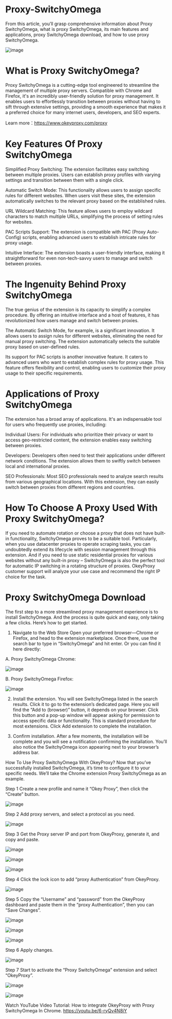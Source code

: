 # Proxy-SwitchyOmega
From this article, you’ll grasp comprehensive information about Proxy SwitchyOmega, what is proxy SwitchyOmega, its main features and applications, proxy SwitchyOmega download, and how to use proxy SwitchyOmega.

![image](https://github.com/OkeyProxyCom/Proxy-SwitchyOmega/assets/150340973/d27926a5-5f30-407b-aca4-4f6110046945)

# What is Proxy SwitchyOmega?
Proxy SwitchyOmega is a cutting-edge tool engineered to streamline the management of multiple proxy servers. Compatible with Chrome and Firefox, it's an incredibly user-friendly solution for proxy management. It enables users to effortlessly transition between proxies without having to sift through extensive settings, providing a smooth experience that makes it a preferred choice for many internet users, developers, and SEO experts.

Learn more：https://www.okeyproxy.com/proxy

# Key Features Of Proxy SwitchyOmega

Simplified Proxy Switching: The extension facilitates easy switching between multiple proxies. Users can establish proxy profiles with varying settings and transition between them with a single click.

Automatic Switch Mode: This functionality allows users to assign specific rules for different websites. When users visit these sites, the extension automatically switches to the relevant proxy based on the established rules.

URL Wildcard Matching: This feature allows users to employ wildcard characters to match multiple URLs, simplifying the process of setting rules for websites.

PAC Scripts Support: The extension is compatible with PAC (Proxy Auto-Config) scripts, enabling advanced users to establish intricate rules for proxy usage.

Intuitive Interface: The extension boasts a user-friendly interface, making it straightforward for even non-tech-savvy users to manage and switch between proxies.

# The Ingenuity Behind Proxy SwitchyOmega
The true genius of the extension is its capacity to simplify a complex procedure. By offering an intuitive interface and a host of features, it has revolutionized how users manage and switch between proxies.

The Automatic Switch Mode, for example, is a significant innovation. It allows users to assign rules for different websites, eliminating the need for manual proxy switching. The extension automatically selects the suitable proxy based on user-defined rules.

Its support for PAC scripts is another innovative feature. It caters to advanced users who want to establish complex rules for proxy usage. This feature offers flexibility and control, enabling users to customize their proxy usage to their specific requirements.

# Applications of Proxy SwitchyOmega
The extension has a broad array of applications. It's an indispensable tool for users who frequently use proxies, including:

Individual Users: For individuals who prioritize their privacy or want to access geo-restricted content, the extension enables easy switching between proxies.

Developers: Developers often need to test their applications under different network conditions. The extension allows them to swiftly switch between local and international proxies.

SEO Professionals: Most SEO professionals need to analyze search results from various geographical locations. With this extension, they can easily switch between proxies from different regions and countries.

# How To Choose A Proxy Used With Proxy SwitchyOmega?
If you need to automate rotation or choose a proxy that does not have built-in functionality, SwitchyOmega proves to be a suitable tool. Particularly, when you use datacenter proxies to operate scraping tasks, you can undoubtedly extend its lifecycle with session management through this extension. And if you need to use static residential proxies for various websites without any built-in proxy – SwitchyOmega is also the perfect tool for automatic IP switching in a rotating structure of proxies. OkeyProxy customer support will analyze your use case and recommend the right IP choice for the task.

# Proxy SwitchyOmega Download
The first step to a more streamlined proxy management experience is to install SwitchyOmega. And the process is quite quick and easy, only taking a few clicks. Here’s how to get started.

1. Navigate to the Web Store
Open your preferred browser—Chrome or Firefox, and head to the extension marketplace. Once there, use the search bar to type in “SwitchyOmega” and hit enter. Or you can find it here directly:

A. Proxy SwitchyOmega Chrome:

![image](https://github.com/OkeyProxyCom/Proxy-SwitchyOmega/assets/150340973/4b01389b-eee0-4298-9ef7-302b190849ea)

B. Proxy SwitchyOmega Firefox:

![image](https://github.com/OkeyProxyCom/Proxy-SwitchyOmega/assets/150340973/997da568-0eff-47f7-8184-014a318eef79)

2. Install the extension.
You will see SwitchyOmega listed in the search results. Click it to go to the extension’s dedicated page. Here you will find the “Add to (browser)” button, it depends on your browser. Click this button and a pop-up window will appear asking for permission to access specific data or functionality. This is standard procedure for most extensions. Click Add extension to complete the installation.

3. Confirm installation.
After a few moments, the installation will be complete and you will see a notification confirming the installation. You’ll also notice the SwitchyOmega icon appearing next to your browser’s address bar.

How To Use Proxy SwitchyOmega With OkeyProxy?
Now that you’ve successfully installed SwitchyOmega, it’s time to configure it to your specific needs. We’ll take the Chrome extension Proxy SwitchyOmega as an example.

Step 1 Create a new profile and name it “Okey Proxy”, then click the “Create” button.

![image](https://github.com/OkeyProxyCom/Proxy-SwitchyOmega/assets/150340973/588d775c-52b3-45d0-83ae-b7c1ab413741)

Step 2 Add proxy servers, and select a protocol as you need.

![image](https://github.com/OkeyProxyCom/Proxy-SwitchyOmega/assets/150340973/87280cb9-050a-44da-a052-d0b0b33ab5ab)

Step 3 Get the Proxy server IP and port from OkeyProxy, generate it, and copy and paste.

![image](https://github.com/OkeyProxyCom/Proxy-SwitchyOmega/assets/150340973/8c82eafb-4d9f-4245-8289-6b1ba83e6412)

![image](https://github.com/OkeyProxyCom/Proxy-SwitchyOmega/assets/150340973/9a9c89e2-0c70-44a0-8814-6aab9c003037)

![image](https://github.com/OkeyProxyCom/Proxy-SwitchyOmega/assets/150340973/60f2e124-5ca0-4dc9-b200-a9692c6e2586)

Step 4 Click the lock icon to add “proxy Authentication” from OkeyProxy.

![image](https://github.com/OkeyProxyCom/Proxy-SwitchyOmega/assets/150340973/c68cab99-681f-4125-b655-d73db5107856)

Step 5  Copy the “Username” and “password” from the OkeyProxy dashboard and paste them in the “proxy Authentication”, then you can  “Save Changes”.

![image](https://github.com/OkeyProxyCom/Proxy-SwitchyOmega/assets/150340973/84aefbf3-6240-41a5-a2da-dd6f52a6044c)

![image](https://github.com/OkeyProxyCom/Proxy-SwitchyOmega/assets/150340973/68982a4a-0e59-429a-a4e4-ebf3fd2e72bd)

![image](https://github.com/OkeyProxyCom/Proxy-SwitchyOmega/assets/150340973/dd5c923d-8e0c-4c31-a26b-7b75fe5a7897)

Step 6 Apply changes.

![image](https://github.com/OkeyProxyCom/Proxy-SwitchyOmega/assets/150340973/ae4b071a-e855-4ced-ad44-a92ae26a6eb1)

Step 7  Start to activate the “Proxy SwitchyOmega” extension and select “OkeyProxy”.

![image](https://github.com/OkeyProxyCom/Proxy-SwitchyOmega/assets/150340973/461615b4-fca6-4737-9556-32eb8e97a00e)

![image](https://github.com/OkeyProxyCom/Proxy-SwitchyOmega/assets/150340973/f913ebd5-b8bb-4b80-8a3d-d4a7409e8554)

Watch YouTube Video Tutorial: How to integrate OkeyProxy with Proxy SwitchyOmega In Chrome.
https://youtu.be/6-ryQv4N8iY













